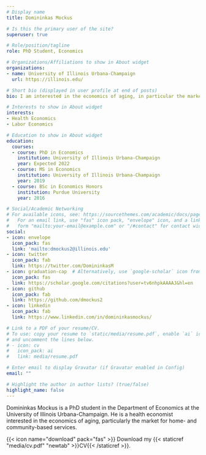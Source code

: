 ```yaml
---
# Display name
title: Domininkas Mockus

# Is this the primary user of the site?
superuser: true

# Role/position/tagline
role: PhD Student, Economics

# Organizations/Affiliations to show in About widget
organizations:
- name: University of Illinois Urbana-Champaign
  url: https://illinois.edu/

# Short bio (displayed in user profile at end of posts)
bio: I am interested in the economics of aging, in particular the market for home- and community-based services (HCBS).

# Interests to show in About widget
interests:
- Health Economics
- Labor Economics

# Education to show in About widget
education:
  courses:
  - course: PhD in Economics
    institution: University of Illinois Urbana-Champaign
    year: Expected 2022
  - course: MS in Economics
    institution: University of Illinois Urbana-Champaign
    year: 2019
  - course: BSc in Economics Honors
    institution: Purdue University
    year: 2016

# Social/Academic Networking
# For available icons, see: https://sourcethemes.com/academic/docs/page-builder/#icons
#   For an email link, use "fas" icon pack, "envelope" icon, and a link in the
#   form "mailto:your-email@example.com" or "/#contact" for contact widget.
social:
- icon: envelope
  icon_pack: fas
  link: 'mailto:dmockus2@illinois.edu'
- icon: twitter
  icon_pack: fab
  link: https://twitter.com/DomininkasM
- icon: graduation-cap  # Alternatively, use `google-scholar` icon from `ai` icon pack
  icon_pack: fas
  link: https://scholar.google.com/citations?user=tv6nhpkAAAAJ&hl=en
- icon: github
  icon_pack: fab
  link: https://github.com/dmockus2
- icon: linkedin
  icon_pack: fab
  link: https://www.linkedin.com/in/domininkasmockus/

# Link to a PDF of your resume/CV.
# To use: copy your resume to `static/media/resume.pdf`, enable `ai` icons in `params.toml`, 
# and uncomment the lines below.
# - icon: cv
#   icon_pack: ai
#   link: media/resume.pdf

# Enter email to display Gravatar (if Gravatar enabled in Config)
email: ""

# Highlight the author in author lists? (true/false)
highlight_name: false
---
```

Domininkas Mockus is a PhD student in the Department of Economics at the University of Illinois Urbana-Champaign. He is a health economist interested in the economics of aging, particularly the market for home- and community-based services.

{{< icon name="download" pack="fas" >}} Download my {{< staticref "media/cv.pdf" "newtab" >}}CV{{< /staticref >}}.
